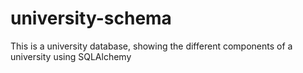 # university-schema
This is a university database, showing the different components of a university using SQLAlchemy
